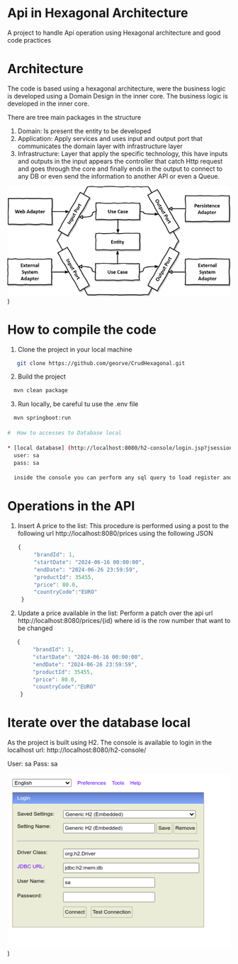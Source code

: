 # Api in Hexagonal Architecture

 A project to handle Api operation using Hexagonal architecture
and good code practices

# Architecture

The code is based using a hexagonal architecture, were the business logic is developed
using a Domain Design in the inner core. The business logic is developed in the inner
core.

There are tree main packages in the structure


1. Domain: Is present the entity to be developed
2. Application: Apply services and uses input and output port that communicates the
   domain layer with infrastructure layer
3. Infrastructure: Layer that apply the specific technology, this have inputs and outputs
   in the input appears the controller that catch Http request and goes through the core and
   finally ends in the output to connect to any DB or even  send the information to another
   API or even a Queue.

![Image Alt text](/images/hex.png "Hexagola Architecure"))

# How to compile the code



1. Clone the project in your local machine
```bash
   git clone https://github.com/georve/CrudHexagonal.git
```

2. Build the project
```bash
  mvn clean package
```

3. Run locally, be careful tu use the .env file
```bash
  mvn springboot:run

#  How to accesses to Database local

* [local database] (http://localhost:8080/h2-console/login.jsp?jsessionid=623120439a315467e236f485bebd2247)
  user: sa
  pass: sa
  
  inside the console you can perform any sql query to load register and see if they change.
```

# Operations in the API
1. Insert A price to the list: 
   This procedure is performed using a post to the following url
   http://localhost:8080/prices
   using the following JSON
   ```javascript
   {
        "brandId": 1,
        "startDate": "2024-06-16 00:00:00",
        "endDate": "2024-06-26 23:59:59",
        "productId": 35455,
        "price": 80.0,
        "countryCode":"EURO"
    }
   ```

2. Update a price available in the list:
   Perform a patch over the api url  http://localhost:8080/prices/{id}
   where id is the row number that want to be changed
      
```javascript
   {
        "brandId": 1,
        "startDate": "2024-06-16 00:00:00",
        "endDate": "2024-06-26 23:59:59",
        "productId": 35455,
        "price": 80.0,
        "countryCode":"EURO"
    }
```

# Iterate over the database local
 As the project is built using H2. The console is available to login
 in the localhost url:
 http://localhost:8080/h2-console/

User: sa
Pass: sa

![Image Alt text](/images/H2console.png "H2 console"))
 
